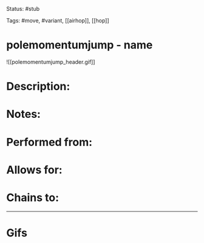 Status: #stub 

Tags: #move, #variant, [[airhop]], [[hop]]

# polemomentumjump - name
![[polemomentumjump_header.gif]]
# Description:


# Notes:


# Performed from:


# Allows for:


# Chains to:


___
# Gifs
